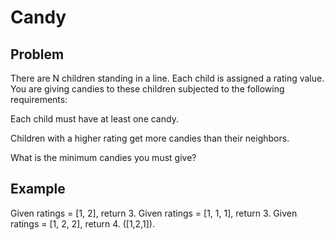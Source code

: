Candy
===

## Problem

There are N children standing in a line. Each child is assigned a rating value.
You are giving candies to these children subjected to the following requirements:


Each child must have at least one candy.


Children with a higher rating get more candies than their neighbors.


What is the minimum candies you must give?


## Example

Given ratings = [1, 2], return 3.
Given ratings = [1, 1, 1], return 3.
Given ratings = [1, 2, 2], return 4. ([1,2,1]).